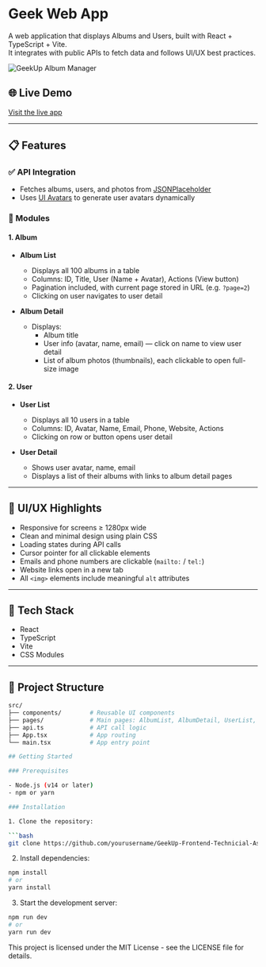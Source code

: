 # Geek Web App

A web application that displays Albums and Users, built with React + TypeScript + Vite.  
It integrates with public APIs to fetch data and follows UI/UX best practices.

![GeekUp Album Manager](https://geekup.vn/Icons/geekup-logo-general.svg)

## 🌐 Live Demo

[Visit the live app](https://your-app-url.vercel.app/) <!-- Replace with actual URL -->

---

## 📋 Features

### ✅ API Integration
- Fetches albums, users, and photos from [JSONPlaceholder](https://jsonplaceholder.typicode.com/)
- Uses [UI Avatars](https://ui-avatars.com/) to generate user avatars dynamically

### 📁 Modules

#### 1. Album

- **Album List**
  - Displays all 100 albums in a table
  - Columns: ID, Title, User (Name + Avatar), Actions (View button)
  - Pagination included, with current page stored in URL (e.g. `?page=2`)
  - Clicking on user navigates to user detail

- **Album Detail**
  - Displays:
    - Album title
    - User info (avatar, name, email) — click on name to view user detail
    - List of album photos (thumbnails), each clickable to open full-size image

#### 2. User

- **User List**
  - Displays all 10 users in a table
  - Columns: ID, Avatar, Name, Email, Phone, Website, Actions
  - Clicking on row or button opens user detail

- **User Detail**
  - Shows user avatar, name, email
  - Displays a list of their albums with links to album detail pages

---

## 💄 UI/UX Highlights

- Responsive for screens ≥ 1280px wide
- Clean and minimal design using plain CSS
- Loading states during API calls
- Cursor pointer for all clickable elements
- Emails and phone numbers are clickable (`mailto:` / `tel:`)
- Website links open in a new tab
- All `<img>` elements include meaningful `alt` attributes

---

## 🔧 Tech Stack

- React
- TypeScript
- Vite
- CSS Modules

---

## 📂 Project Structure

```bash
src/
├── components/        # Reusable UI components
├── pages/             # Main pages: AlbumList, AlbumDetail, UserList, UserDetail
├── api.ts             # API call logic
├── App.tsx            # App routing
└── main.tsx           # App entry point

## Getting Started

### Prerequisites

- Node.js (v14 or later)
- npm or yarn

### Installation

1. Clone the repository:

```bash
git clone https://github.com/yourusername/GeekUp-Frontend-Technicial-Assessment.git
```

2. Install dependencies:

```bash
npm install
# or
yarn install
```

3. Start the development server:

```bash
npm run dev
# or
yarn run dev
```

This project is licensed under the MIT License - see the LICENSE file for details.
